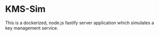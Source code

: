 # KMS-Sim
This is a dockerized, node.js fastify server application which simulates a key management service.
